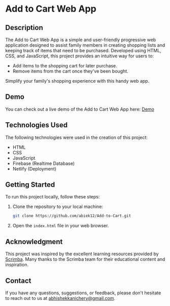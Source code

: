 
# Add to Cart Web App

## Description

The Add to Cart Web App is a simple and user-friendly progressive web application designed to assist family members in creating shopping lists and keeping track of items that need to be purchased. Developed using HTML, CSS, and JavaScript, this project provides an intuitive way for users to:

- Add items to the shopping cart for later purchase.
- Remove items from the cart once they've been bought.

Simplify your family's shopping experience with this handy web app.

## Demo

You can check out a live demo of the Add to Cart Web App here: [Demo](https://add-to-cart-abhishek.netlify.app/)

## Technologies Used

The following technologies were used in the creation of this project:

- HTML
- CSS
- JavaScript
- Firebase (Realtime Database)
- Netlify (Deployment)

## Getting Started

To run this project locally, follow these steps:

1. Clone the repository to your local machine:

   ```bash
   git clone https://github.com/abiek12/Add-to-Cart.git
   ```

2. Open the `index.html` file in your web browser.

## Acknowledgment

This project was inspired by the excellent learning resources provided by [Scrimba](https://scrimba.com/). Many thanks to the Scrimba team for their educational content and inspiration.

## Contact

If you have any questions, suggestions, or feedback, please don't hesitate to reach out to us at [abhishekkanichery@gmail.com](mailto:abhishekkanichery@gmail.com).
